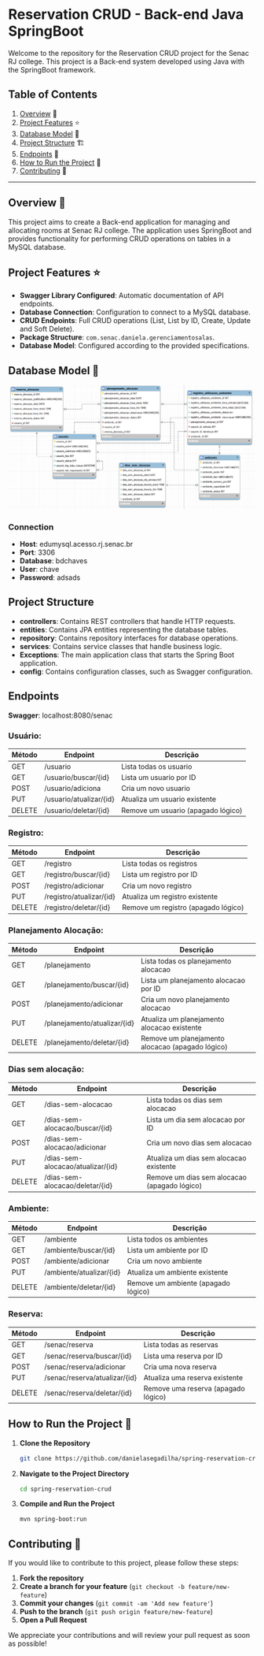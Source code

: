 # Reservation CRUD - Back-end Java SpringBoot

Welcome to the repository for the Reservation CRUD project for the Senac RJ college. This project is a Back-end system developed using Java with the SpringBoot framework.

## Table of Contents

1. [Overview](#overview) 📝
2. [Project Features](#project-features) ⭐
3. [Database Model](#database-model) 💾
4. [Project Structure](#project-structure) 🏗️
5. [Endpoints](#endpoints) 📜
6. [How to Run the Project](#how-to-run-the-project) 🚀
7. [Contributing](#contributing) 🤝

---

## Overview 📝

This project aims to create a Back-end application for managing and allocating rooms at Senac RJ college. The application uses SpringBoot and provides functionality for performing CRUD operations on tables in a MySQL database.

## Project Features ⭐

- **Swagger Library Configured**: Automatic documentation of API endpoints.
- **Database Connection**: Configuration to connect to a MySQL database.
- **CRUD Endpoints**: Full CRUD operations (List, List by ID, Create, Update and Soft Delete).
- **Package Structure**: `com.senac.daniela.gerenciamentosalas`.
- **Database Model**: Configured according to the provided specifications.

## Database Model 💾

![Entity-Relationship Model](bdchaves.png)

### Connection

- **Host**: edumysql.acesso.rj.senac.br
- **Port**: 3306
- **Database**: bdchaves
- **User**: chave
- **Password**: adsads

## Project Structure

- **controllers**: Contains REST controllers that handle HTTP requests.
- **entities**: Contains JPA entities representing the database tables.
- **repository**: Contains repository interfaces for database operations.
- **services**: Contains service classes that handle business logic.
- **Exceptions**: The main application class that starts the Spring Boot application.
- **config**: Contains configuration classes, such as Swagger configuration.

## Endpoints

**Swagger**: localhost:8080/senac

### Usuário:

| Método | Endpoint                           | Descrição                                          |
|--------|------------------------------------|----------------------------------------------------|
| GET    | /usuario                           | Lista todas os usuario                             |
| GET    | /usuario/buscar/{id}                      | Lista um usuario por ID                            |
| POST   | /usuario/adiciona                  | Cria um novo usuario                               |
| PUT    | /usuario/atualizar/{id}               | Atualiza um usuario existente                      |
| DELETE | /usuario/deletar/{id}               | Remove um usuario (apagado lógico)                 |

### Registro:

| Método | Endpoint                           | Descrição                                          |
|--------|------------------------------------|----------------------------------------------------|
| GET    | /registro                          | Lista todas os registros                           |
| GET    | /registro/buscar/{id}                     | Lista um registro por ID                           |
| POST   | /registro/adicionar                 | Cria um novo registro                              |
| PUT    | /registro/atualizar/{id}              | Atualiza um registro existente                     |
| DELETE | /registro/deletar/{id}              | Remove um registro (apagado lógico)                |

### Planejamento Alocação:

| Método | Endpoint                   | Descrição                                          |
|--------|----------------------------|----------------------------------------------------|
| GET    | /planejamento              | Lista todas os planejamento alocacao               |
| GET    | /planejamento/buscar/{id}         | Lista um planejamento alocacao por ID              |
| POST   | /planejamento/adicionar     | Cria um novo planejamento alocacao                 |
| PUT    | /planejamento/atualizar/{id}  | Atualiza um planejamento alocacao existente        |
| DELETE | /planejamento/deletar/{id}  | Remove um planejamento alocacao (apagado lógico)   |

### Dias sem alocação:

| Método | Endpoint                      | Descrição                                      |
|--------|-------------------------------|------------------------------------------------|
| GET    | /dias-sem-alocacao              | Lista todas os dias sem alocacao               |
| GET    | /dias-sem-alocacao/buscar/{id}         | Lista um dia sem alocacao por ID               |
| POST   | /dias-sem-alocacao/adicionar     | Cria um novo dias sem alocacao                 |
| PUT    | /dias-sem-alocacao/atualizar/{id}  | Atualiza um dias sem alocacao existente        |
| DELETE | /dias-sem-alocacao/deletar/{id}  | Remove um dias sem alocacao (apagado lógico)   |

### Ambiente:

| Método | Endpoint               | Descrição                           |
|--------|------------------------|-------------------------------------|
| GET    | /ambiente              | Lista todos os ambientes            |
| GET    | /ambiente/buscar/{id}         | Lista um ambiente por ID            |
| POST   | /ambiente/adicionar    | Cria um novo ambiente               |
| PUT    | /ambiente/atualizar/{id}  | Atualiza um ambiente existente      |
| DELETE | /ambiente/deletar/{id}  | Remove um ambiente (apagado lógico) |

### Reserva:

| Método | Endpoint                    | Descrição                           |
|--------|-----------------------------|-------------------------------------|
| GET    | /senac/reserva              | Lista todas as reservas             |
| GET    | /senac/reserva/buscar/{id}         | Lista uma reserva por ID            |
| POST   | /senac/reserva/adicionar     | Cria uma nova reserva               |
| PUT    | /senac/reserva/atualizar/{id}  | Atualiza uma reserva existente      |
| DELETE | /senac/reserva/deletar/{id}  | Remove uma reserva (apagado lógico) |


## How to Run the Project 🚀

1. **Clone the Repository**

   ```bash
   git clone https://github.com/danielasegadilha/spring-reservation-crud.git

2. **Navigate to the Project Directory**

   ```bash
   cd spring-reservation-crud

3. **Compile and Run the Project**

   ```bash
   mvn spring-boot:run

## Contributing 🤝

If you would like to contribute to this project, please follow these steps:

1. **Fork the repository**
2. **Create a branch for your feature** (`git checkout -b feature/new-feature`)
3. **Commit your changes** (`git commit -am 'Add new feature'`)
4. **Push to the branch** (`git push origin feature/new-feature`)
5. **Open a Pull Request**

We appreciate your contributions and will review your pull request as soon as possible!
